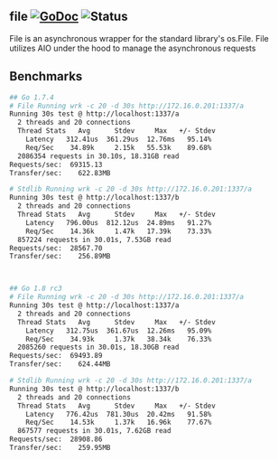## file [![GoDoc](https://godoc.org/github.com/itsmontoya/aio/file?status.svg)](https://godoc.org/github.com/itsmontoya/aio/file) ![Status](https://img.shields.io/badge/status-beta-yellow.svg)

File is an asynchronous wrapper for the standard library's os.File. File utilizes AIO under the hood to manage the asynchronous requests

## Benchmarks
```bash
## Go 1.7.4
# File Running wrk -c 20 -d 30s http://172.16.0.201:1337/a
Running 30s test @ http://localhost:1337/a
  2 threads and 20 connections
  Thread Stats   Avg      Stdev     Max   +/- Stdev
    Latency   312.41us  361.29us  12.76ms   95.14%
    Req/Sec    34.89k     2.15k   55.53k    89.68%
  2086354 requests in 30.10s, 18.31GB read
Requests/sec:  69315.13
Transfer/sec:    622.83MB

# Stdlib Running wrk -c 20 -d 30s http://172.16.0.201:1337/a
Running 30s test @ http://localhost:1337/b
  2 threads and 20 connections
  Thread Stats   Avg      Stdev     Max   +/- Stdev
    Latency   796.00us  812.12us  24.89ms   91.27%
    Req/Sec    14.36k     1.47k   17.39k    73.33%
  857224 requests in 30.01s, 7.53GB read
Requests/sec:  28567.70
Transfer/sec:    256.89MB



## Go 1.8 rc3
# File Running wrk -c 20 -d 30s http://172.16.0.201:1337/a
Running 30s test @ http://localhost:1337/a
  2 threads and 20 connections
  Thread Stats   Avg      Stdev     Max   +/- Stdev
    Latency   312.75us  361.67us  12.26ms   95.09%
    Req/Sec    34.93k     1.37k   38.34k    76.33%
  2085260 requests in 30.01s, 18.30GB read
Requests/sec:  69493.89
Transfer/sec:    624.44MB

# Stdlib Running wrk -c 20 -d 30s http://172.16.0.201:1337/a
Running 30s test @ http://localhost:1337/b
  2 threads and 20 connections
  Thread Stats   Avg      Stdev     Max   +/- Stdev
    Latency   776.42us  781.30us  20.42ms   91.58%
    Req/Sec    14.53k     1.37k   16.96k    77.67%
  867577 requests in 30.01s, 7.62GB read
Requests/sec:  28908.86
Transfer/sec:    259.95MB

```

